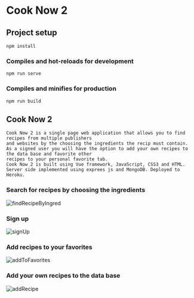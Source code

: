 # Cook Now 2

## Project setup
```
npm install
```

### Compiles and hot-reloads for development
```
npm run serve
```

### Compiles and minifies for production
```
npm run build
```
## Cook Now 2
```
Cook Now 2 is a single page web application that allows you to find recipes from multiple publishers 
and websites by the choosing the ingredients the recip must contain.
As a signed user you will have the option to add your own recipes to the data base and favorite other 
recipes to your personal favorite tab.
Cook Now 2 is built using Vue framework, JavaScript, CSS3 and HTML.
Server side implemented using exprees js and MongoDB. Deployed to Heroku.
```
### Search for recipes by choosing the ingredients 
![findRecipeByIngred](https://user-images.githubusercontent.com/33226571/61025519-b99f1a80-a3b9-11e9-8a81-c7c7d41dc55c.gif)
### Sign up
![signUp](https://user-images.githubusercontent.com/33226571/61025667-139fe000-a3ba-11e9-9bca-6120df623cb6.gif)
### Add recipes to your favorites
![addToFavorites](https://user-images.githubusercontent.com/33226571/61025604-f1a65d80-a3b9-11e9-80b0-4ec487426c99.gif)
### Add your own recipes to the data base
![addRecipe](https://user-images.githubusercontent.com/33226571/61025686-1bf81b00-a3ba-11e9-973d-bec0071d46d8.gif)
